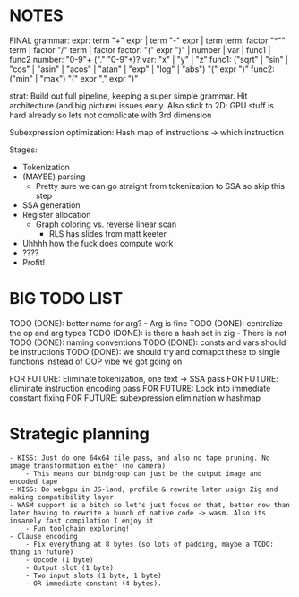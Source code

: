 # NOTES
FINAL grammar:
expr: term "+" expr | term "-" expr | term
term: factor "*"" term | factor "/" term | factor
factor: "(" expr ")" | number | var | func1 | func2
number: "0-9"+ ("." "0-9"+)?
var: "x" | "y" | "z"
func1: ("sqrt" | "sin" | "cos" | "asin" | "acos" | "atan" | "exp" | "log" | "abs") "(" expr ")"
func2: ("min" | "max") "(" expr "," expr ")"

strat: Build out full pipeline, keeping a super simple grammar. Hit architecture (and big picture) 
issues early. Also stick to 2D; GPU stuff is hard already so lets not complicate with 3rd dimension

Subexpression optimization: Hash map of instructions -> which instruction

Stages:
- Tokenization
- (MAYBE) parsing
    - Pretty sure we can go straight from tokenization to SSA so skip this step
- SSA generation
- Register allocation
    - Graph coloring vs. reverse linear scan
        - RLS has slides from matt keeter
- Uhhhh how the fuck does compute work
- ????
- Profit!

# BIG TODO LIST

TODO (DONE): better name for arg?
    - Arg is fine
TODO (DONE): centralize the op and arg types
TODO (DONE): is there a hash set in zig
    - There is not
TODO (DONE): naming conventions
TODO (DONE): consts and vars should be instructions
TODO (DONE): we should try and comapct these to single functions instead of OOP vibe we got going on

FOR FUTURE: Eliminate tokenization, one text -> SSA pass
FOR FUTURE: eliminate instruction encoding pass
FOR FUTURE: Look into immediate constant fixing 
FOR FUTURE: subexpression elimination w hashmap

# Strategic planning
    - KISS: Just do one 64x64 tile pass, and also no tape pruning. No image transformation either (no camera) 
        - This means our bindgroup can just be the output image and encoded tape
    - KISS: Do webgpu in JS-land, profile & rewrite later usign Zig and making compatibility layer
    - WASM support is a bitch so let's just focus on that, better now than later having to rewrite a bunch of native code -> wasm. Also its insanely fast compilation I enjoy it
        - Fun toolchain exploring!
    - Clause encoding
        - Fix everything at 8 bytes (so lots of padding, maybe a TODO: thing in future)
        - Opcode (1 byte)
        - Output slot (1 byte)
        - Two input slots (1 byte, 1 byte)
        - OR immediate constant (4 bytes).

